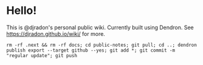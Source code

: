 # Hello!

This is @djradon's personal public wiki. Currently built using Dendron. See
https://djradon.github.io/wiki/ for more.

```shell
rm -rf .next && rm -rf docs; cd public-notes; git pull; cd ..; dendron publish export --target github --yes; git add *; git commit -m "regular update"; git push
```
